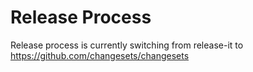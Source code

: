 # Release Process

Release process is currently switching from release-it to https://github.com/changesets/changesets
